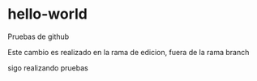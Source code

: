 # hello-world
Pruebas de github





Este cambio es realizado en la rama de edicion, fuera de la rama branch

sigo realizando pruebas